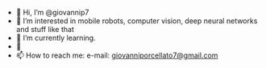- 👋 Hi, I’m @giovannip7
- 👀 I’m interested in mobile robots, computer vision, deep neural networks and stuff like that
- 🌱 I’m currently learning.
- 💞️ 
- 📫 How to reach me: e-mail: giovanniporcellato7@gmail.com

<!---
giovannip7/giovannip7 is a ✨ special ✨ repository because its `README.md` (this file) appears on your GitHub profile.
You can click the Preview link to take a look at your changes.
--->
